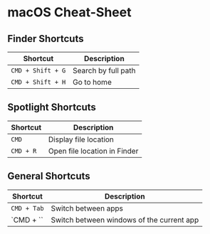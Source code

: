 # macOS Cheat-Sheet

## Finder Shortcuts

| Shortcut | Description |
| --- | --- |
| `CMD + Shift + G` | Search by full path |
| `CMD + Shift + H` | Go to home |

## Spotlight Shortcuts

| Shortcut | Description |
| --- | --- |
| `CMD` | Display file location |
| `CMD + R` | Open file location in Finder |

## General Shortcuts

| Shortcut | Description |
| --- | --- |
| `CMD + Tab` | Switch between apps |
| `CMD + \`` | Switch between windows of the current app |
